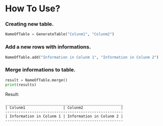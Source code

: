 
# How To Use?

### Creating new table.
```python
NameOfTable = GenerateTable("Colunm1", "Colunm2")
```
### Add a new rows with informations.

```python
NameOfTable.add("Information in Colunm 1", "Information in Colunm 2")
```

### Merge informations to table.

```python
result = NameOfTable.merge()
print(results)
```

Result:
```
_____________________________________________________
| Colunm1                 | Colunm2                 |
-----------------------------------------------------
| Information in Colunm 1 | Information in Colunm 2 |
-----------------------------------------------------
```

